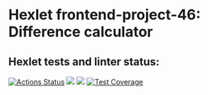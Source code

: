 # Hexlet frontend-project-46: Difference calculator

## Hexlet tests and linter status:

[![Actions Status](https://github.com/MaksBazunov/frontend-project-46/workflows/hexlet-check/badge.svg)](https://github.com/MaksBazunov/frontend-project-46/actions)
<a href="https://codeclimate.com/github/MaksBazunov/frontend-project-46/maintainability"><img src="https://api.codeclimate.com/v1/badges/c95e4f2d3692f46361c5/maintainability" /></a>
<a href="https://codeclimate.com/github/MaksBazunov/frontend-project-46/test_coverage"><img src="https://api.codeclimate.com/v1/badges/c95e4f2d3692f46361c5/test_coverage" /></a>
[![Test Coverage](https://api.codeclimate.com/v1/badges/c95e4f2d3692f46361c5/test_coverage)](https://codeclimate.com/github/MaksBazunov/frontend-project-46/test_coverage)